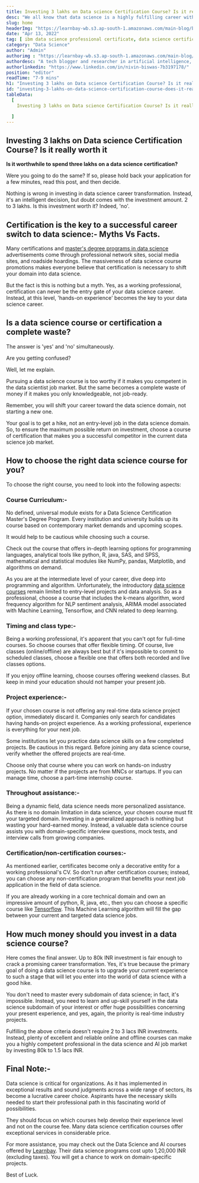 ```yaml
---
title: Investing 3 lakhs on Data science Certification Course? Is it really worth it
desc: "We all know that data science is a highly fulfilling career with enormous financial prospects. Therefore, enrolling in the best-fit data science course is essential for new graduates as well as working professionals planning for career transition."
slug: home
headerImg: "https://learnbay-wb.s3.ap-south-1.amazonaws.com/main-blog/blog/invest.jpeg"
date: "Apr 13, 2022"
tag: [ ibm data science professional certificate, data science certification course fees, ibm data science professional certificate cost in india, best data science certification course online ]
category: "Data Science"
author: "Admin"
authorimg : "https://learnbay-wb.s3.ap-south-1.amazonaws.com/main-blog/blog/nivin.webp"
authordesc: "A tech blogger and researcher in artificial intelligence, data science, and full-stack development. He holds expertise in machine learning models, artificial intelligence, and scripting languages like Python and Java"
authorlinkedin: "https://www.linkedin.com/in/nivin-biswas-7b3197178/"
position: "editor"
readTime: "7-9 mins"
h1: "Investing 3 lakhs on Data science Certification Course? Is it really worth it"
id: "investing-3-lakhs-on-data-science-certification-course-does-it-really-worth"
tableData:
  [
    Investing 3 lakhs on Data science Certification Course? Is it really worth it, Certification is the key to a successful career switch to data science:- Myths Vs Facts., Is a data science course or certification a complete waste?, How to choose the right data science course for you?, Course Curriculum:-, Timing and class type:-, Project experience:-, Throughout assistance:-, Certification/non-certification courses:-, Final Note:-

  ]
---
```


## Investing 3 lakhs on Data science Certification Course? Is it really worth it

**Is it worthwhile to spend three lakhs on a data science certification?**

Were you going to do the same? If so, please hold back your application for a few minutes, read this post, and then decide.

Nothing is wrong in investing in data science career transformation. Instead, it's an intelligent decision, but doubt comes with the investment amount. 2 to 3 lakhs. Is this investment worth it? Indeed, 'no'.

## Certification is the key to a successful career switch to data science:- Myths Vs Facts. 

Many certifications and <a href="https://www.learnbay.co/data-science-ai-masters-program" target="_blank">master's degree programs in data science</a> advertisements come through professional network sites, social media sites, and roadside hoardings. The massiveness of data science course promotions makes everyone believe that certification is necessary to shift your domain into data science.

But the fact is this is nothing but a myth. Yes, as a working professional, certification can never be the entry gate of your data science career. Instead, at this level, 'hands-on experience' becomes the key to your data science career.

## Is a data science course or certification a complete waste?    

The answer is 'yes' and 'no' simultaneously.

Are you getting confused?

Well, let me explain.

Pursuing a data science course is too worthy if it makes you competent in the data scientist job market. But the same becomes a complete waste of money if it makes you only knowledgeable, not job-ready.

Remember, you will shift your career toward the data science domain, not starting a new one.

Your goal is to get a hike, not an entry-level job in the data science domain. So, to ensure the maximum possible return on investment, choose a course of certification that makes you a successful competitor in the current data science job market.

## How to choose the right data science course for you?   


To choose the right course, you need to look into the following aspects:

### Course Curriculum:-      

No defined, universal module exists for a Data Science Certification Master's Degree Program. Every institution and university builds up its course based on contemporary market demands and upcoming scopes.

It would help to be cautious while choosing such a course.

Check out the course that offers in-depth learning options for programming languages, analytical tools like python, R, java, SAS, and SPSS, mathematical and statistical modules like NumPy, pandas, Matplotlib, and algorithms on demand.

As you are at the intermediate level of your career, dive deep into programming and algorithm. Unfortunately, the introductory <a href="https://www.learnbay.co/data-science-certification-courses" target="_blank">data science courses</a> remain limited to entry-level projects and data analysis. So as a professional, choose a course that includes the k-means algorithm, word frequency algorithm for NLP sentiment analysis, ARIMA model associated with Machine Learning, Tensorflow, and CNN related to deep learning.

### Timing and class type:-    

Being a working professional, it's apparent that you can't opt for full-time courses. So choose courses that offer flexible timing. Of course, live classes (online/offline) are always best but if it's impossible to commit to scheduled classes, choose a flexible one that offers both recorded and live classes options.

If you enjoy offline learning, choose courses offering weekend classes. But keep in mind your education should not hamper your present job.

### Project experience:-

If your chosen course is not offering any real-time data science project option, immediately discard it. Companies only search for candidates having hands-on project experience. As a working professional, experience is everything for your next job.

Some institutions let you practice data science skills on a few completed projects. Be cautious in this regard. Before joining any data science course, verify whether the offered projects are real-time.

Choose only that course where you can work on hands-on industry projects. No matter if the projects are from MNCs or startups. If you can manage time, choose a part-time internship course.

### Throughout assistance:-      

Being a dynamic field, data science needs more personalized assistance. As there is no domain limitation in data science, your chosen course must fit your targeted domain. Investing in a generalized approach is nothing but wasting your hard-earned money. Instead, a valuable data science course assists you with domain-specific interview questions, mock tests, and interview calls from growing companies.

### Certification/non-certification courses:-

As mentioned earlier, certificates become only a decorative entity for a working professional's CV. So don't run after certification courses; instead, you can choose any non-certification program that benefits your next job application in the field of data science.

If you are already working in a core technical domain and own an impressive amount of python, R, java, etc., then you can choose a specific course like <a href="https://www.tensorflow.org/" target="_blank" rel="nofollow">Tensorflow</a>. This Machine Learning algorithm will fill the gap between your current and targeted data science jobs.

## How much money should you invest in a data science course?

Here comes the final answer. Up to 80k INR investment is fair enough to crack a promising career transformation. Yes, it's true because the primary goal of doing a data science course is to upgrade your current experience to such a stage that will let you enter into the world of data science with a good hike.

You don't need to master every subdomain of data science; in fact, it's impossible. Instead, you need to learn and up-skill yourself in the data science subdomain of your interest or offer huge possibilities concerning your present experience, and yes, again, the priority is real-time industry projects.

Fulfilling the above criteria doesn't require 2 to 3 lacs INR investments. Instead, plenty of excellent and reliable online and offline courses can make you a highly competent professional in the data science and AI job market by investing 80k to 1.5 lacs INR.

## Final Note:-   

Data science is critical for organizations. As it has implemented in exceptional results and sound judgments across a wide range of sectors, its become a lucrative career choice. Aspirants have the necessary skills needed to start their professional path in this fascinating world of possibilities.

They should focus on which courses help develop their experience level and not on the course fee. Many data science certification courses offer exceptional services in considerable price.

For more assistance, you may check out the Data Science and AI courses offered by <a href="https://www.learnbay.co/" target="_blank">Learnbay</a>. Their data science programs cost upto 1,20,000 INR (excluding taxes). You will get a chance to work on domain-specific projects.

Best of Luck.